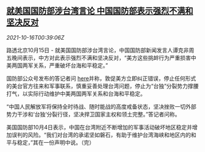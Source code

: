 <!--1634346062000-->
[就美国国防部涉台湾言论 中国国防部表示强烈不满和坚决反对](https://cn.reuters.com/article/china-mod-us-tw-1016-idCNKBS2H600W)
------

<div><i>2021-10-16T00:39:06Z</i></div><p>路透北京10月15日 - 就美国国防部涉台湾言论，中国国防部新闻发言人谭克非周五晚间表示，中方对此表示强烈不满和坚决反对，“美方这些挑衅行为严重损害中美两国两军关系，严重破坏台海和平稳定。”</p><p>国防部公众号发布的答记者问 <a href="https://mp.weixin.qq.com/s/2V1IfU6etfwnzM9_LSg9oQ">here</a>并称，敦促美方立即纠正错误，停止任何形式的美台官方往来和军事联系，慎重妥善处理台湾问题，停止为“台独”分裂势力撑腰打气，以实际行动维护中美两国两军关系和台海和平稳定。</p><p>“中国人民解放军将保持全时待战、随时能战的高度戒备状态，坚决挫败一切外部势力干涉和‘台独’分裂行径，坚决捍卫国家主权和领土完整。”答记者问称。</p><p>美国国防部10月4日表示，中国在台湾附近不断增加的军事活动破坏地区稳定并增加误判的风险。“我们对台湾的承诺坚如磐石，有助于维护台湾海峡和地区内的和平与稳定，”其在一份声明中说。（完）</p>
